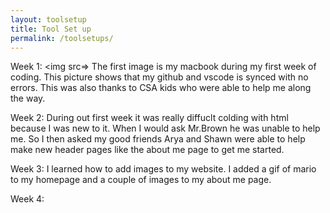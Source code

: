 ```yaml
---
layout: toolsetup
title: Tool Set up
permalink: /toolsetups/
---
```

Week 1: 
<img src=>
The first image is my macbook during my first week of coding. This picture shows that my github and vscode is synced with no errors. This was also thanks to CSA kids who were able to help me along the way.

Week 2:
During out first week it was really diffuclt colding with html because I was new to it. When I would ask Mr.Brown he was unable to help me.
So I then asked my good friends Arya and Shawn were able to help make new header pages like the about me page to get me started.

Week 3: 
I learned how to add images to my website. I added a gif of mario to my homepage and a couple of images to my about me page. 

Week 4:

